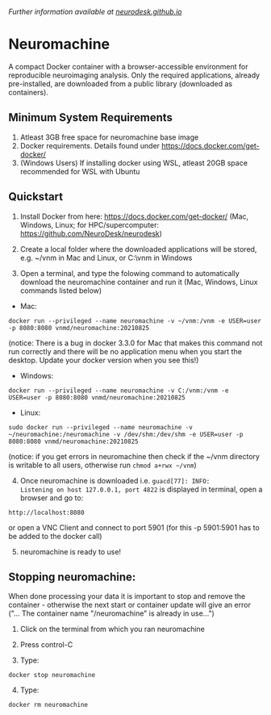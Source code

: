 _Further information available at [neurodesk.github.io](https://neurodesk.github.io)_

# Neuromachine

A compact Docker container with a browser-accessible environment for reproducible neuroimaging analysis. Only the required applications, already pre-installed, are downloaded from a public library (downloaded as containers).

## Minimum System Requirements
1. Atleast 3GB free space for neuromachine base image
2. Docker requirements. Details found under https://docs.docker.com/get-docker/
3. (Windows Users) If installing docker using WSL, atleast 20GB space recommended for WSL with Ubuntu

## Quickstart
1. Install Docker from here: https://docs.docker.com/get-docker/ (Mac, Windows, Linux; for HPC/supercomputer: https://github.com/NeuroDesk/neurodesk)

2. Create a local folder where the downloaded applications will be stored, e.g. ~/vnm in Mac and Linux, or C:\vnm in Windows 

3. Open a terminal, and type the folowing command to automatically download the neuromachine container and run it (Mac, Windows, Linux commands listed below) 

* Mac:
```
docker run --privileged --name neuromachine -v ~/vnm:/vnm -e USER=user -p 8080:8080 vnmd/neuromachine:20210825
```
(notice: There is a bug in docker 3.3.0 for Mac that makes this command not run correctly and there will be no application menu when you start the desktop. Update your docker version when you see this!)

* Windows:
```
docker run --privileged --name neuromachine -v C:/vnm:/vnm -e USER=user -p 8080:8080 vnmd/neuromachine:20210825
```
* Linux:
```
sudo docker run --privileged --name neuromachine -v ~/neuromachine:/neuromachine -v /dev/shm:/dev/shm -e USER=user -p 8080:8080 vnmd/neuromachine:20210825
```
(notice: if you get errors in neuromachine then check if the ~/vnm directory is writable to all users, otherwise run `chmod a+rwx ~/vnm`)

4. Once neuromachine is downloaded i.e. `guacd[77]: INFO:        Listening on host 127.0.0.1, port 4822` is displayed in terminal, open a browser and go to:
```
http://localhost:8080
```
or open a VNC Client and connect to port 5901 (for this -p 5901:5901 has to be added to the docker call)

5. neuromachine is ready to use!

## Stopping neuromachine:
When done processing your data it is important to stop and remove the container - otherwise the next start or container update will give an error ("... The container name "/neuromachine" is already in use...")
1. Click on the terminal from which you ran neuromachine

2. Press control-C

3. Type:
```
docker stop neuromachine
```
4. Type:
```
docker rm neuromachine
```
